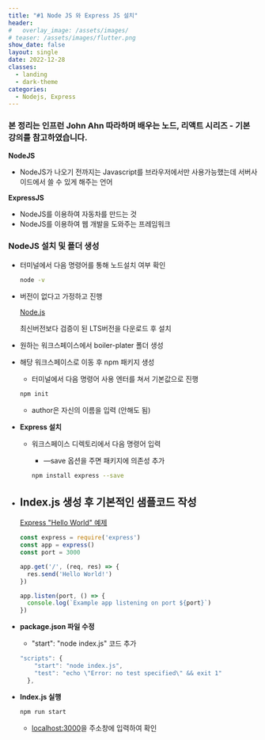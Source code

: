 ```yaml
---
title: "#1 Node JS 와 Express JS 설치"
header:
#   overlay_image: /assets/images/
# teaser: /assets/images/flutter.png
show_date: false
layout: single
date: 2022-12-28
classes:
  - landing
  - dark-theme
categories:
  - Nodejs, Express
---
```


### 본 정리는 인프런 John Ahn 따라하며 배우는 노드, 리액트 시리즈 - 기본 강의를 참고하였습니다.

**NodeJS**

- NodeJS가 나오기 전까지는 Javascript를 브라우저에서만 사용가능했는데 서버사이드에서 쓸 수 있게 해주는 언어

**ExpressJS**

- NodeJS를 이용하여 자동차를 만드는 것
- NodeJS를 이용하여 웹 개발을 도와주는 프레임워크

### **NodeJS 설치 및 폴더 생성**

- 터미널에서 다음 명령어를 통해 노드설치 여부 확인
    
    ```bash
    node -v
    ```
    
- 버전이 없다고 가정하고 진행
    
    [Node.js](https://nodejs.org/en/)
    
    최신버전보다 검증이 된 LTS버전을 다운로드 후 설치
    
- 원하는 워크스페이스에서 boiler-plater 폴더 생성
- 해당 워크스페이스로 이동 후  npm 패키지 생성
    - 터미널에서 다음 명령어 사용 엔터를 쳐서 기본값으로 진행
    
    ```bash
    npm init
    ```
    
    - author은 자신의 이름을 입력 (안해도 됨)
- **Express 설치**
    - 워크스페이스 디렉토리에서 다음 명령어 입력
        - —save 옵션을 주면 패키지에 의존성 추가
        
        ```bash
        npm install express --save
        ```
        
- **Index.js 생성 후 기본적인 샘플코드 작성**
    - 
    
    [Express "Hello World" 예제](https://expressjs.com/ko/starter/hello-world.html)
    
    ```jsx
    const express = require('express')
    const app = express()
    const port = 3000
    
    app.get('/', (req, res) => {
      res.send('Hello World!')
    })
    
    app.listen(port, () => {
      console.log(`Example app listening on port ${port}`)
    })
    ```
    
- **package.json 파일 수정**
    - "start": "node index.js" 코드 추가
    
    ```jsx
    "scripts": {
        "start": "node index.js",
        "test": "echo \"Error: no test specified\" && exit 1"
      },
    ```
    
- **Index.js 실행**
    
    ```bash
    npm run start
    ```
    
    - [localhost:3000](http://localhost:3000)을 주소창에 입력하여 확인